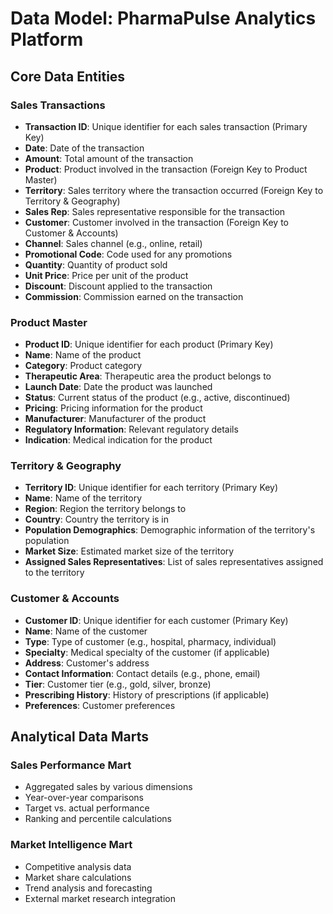 # Data Model: PharmaPulse Analytics Platform

## Core Data Entities

### Sales Transactions
- **Transaction ID**: Unique identifier for each sales transaction (Primary Key)
- **Date**: Date of the transaction
- **Amount**: Total amount of the transaction
- **Product**: Product involved in the transaction (Foreign Key to Product Master)
- **Territory**: Sales territory where the transaction occurred (Foreign Key to Territory & Geography)
- **Sales Rep**: Sales representative responsible for the transaction
- **Customer**: Customer involved in the transaction (Foreign Key to Customer & Accounts)
- **Channel**: Sales channel (e.g., online, retail)
- **Promotional Code**: Code used for any promotions
- **Quantity**: Quantity of product sold
- **Unit Price**: Price per unit of the product
- **Discount**: Discount applied to the transaction
- **Commission**: Commission earned on the transaction

### Product Master
- **Product ID**: Unique identifier for each product (Primary Key)
- **Name**: Name of the product
- **Category**: Product category
- **Therapeutic Area**: Therapeutic area the product belongs to
- **Launch Date**: Date the product was launched
- **Status**: Current status of the product (e.g., active, discontinued)
- **Pricing**: Pricing information for the product
- **Manufacturer**: Manufacturer of the product
- **Regulatory Information**: Relevant regulatory details
- **Indication**: Medical indication for the product

### Territory & Geography
- **Territory ID**: Unique identifier for each territory (Primary Key)
- **Name**: Name of the territory
- **Region**: Region the territory belongs to
- **Country**: Country the territory is in
- **Population Demographics**: Demographic information of the territory's population
- **Market Size**: Estimated market size of the territory
- **Assigned Sales Representatives**: List of sales representatives assigned to the territory

### Customer & Accounts
- **Customer ID**: Unique identifier for each customer (Primary Key)
- **Name**: Name of the customer
- **Type**: Type of customer (e.g., hospital, pharmacy, individual)
- **Specialty**: Medical specialty of the customer (if applicable)
- **Address**: Customer's address
- **Contact Information**: Contact details (e.g., phone, email)
- **Tier**: Customer tier (e.g., gold, silver, bronze)
- **Prescribing History**: History of prescriptions (if applicable)
- **Preferences**: Customer preferences

## Analytical Data Marts

### Sales Performance Mart
- Aggregated sales by various dimensions
- Year-over-year comparisons
- Target vs. actual performance
- Ranking and percentile calculations

### Market Intelligence Mart
- Competitive analysis data
- Market share calculations
- Trend analysis and forecasting
- External market research integration
